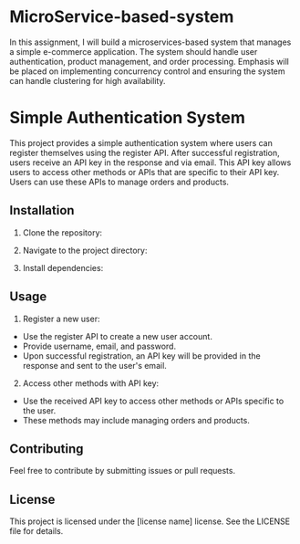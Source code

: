 # MicroService-based-system
In this assignment, I will build a microservices-based system that manages a simple e-commerce application. The system should handle user authentication, product management, and order processing. Emphasis will be placed on implementing concurrency control and ensuring the system can handle clustering for high availability.

# Simple Authentication System

This project provides a simple authentication system where users can register themselves using the register API. After successful registration, users receive an API key in the response and via email. This API key allows users to access other methods or APIs that are specific to their API key. Users can use these APIs to manage orders and products.

## Installation

1. Clone the repository:
   
3. Navigate to the project directory:
4. Install dependencies:

## Usage

1. Register a new user:
- Use the register API to create a new user account.
- Provide username, email, and password.
- Upon successful registration, an API key will be provided in the response and sent to the user's email.

2. Access other methods with API key:
- Use the received API key to access other methods or APIs specific to the user.
- These methods may include managing orders and products.

## Contributing

Feel free to contribute by submitting issues or pull requests.

## License

This project is licensed under the [license name] license. See the LICENSE file for details.
